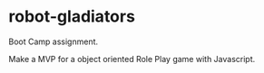 # robot-gladiators

Boot Camp assignment.

Make a MVP for a object oriented Role Play game with Javascript.
